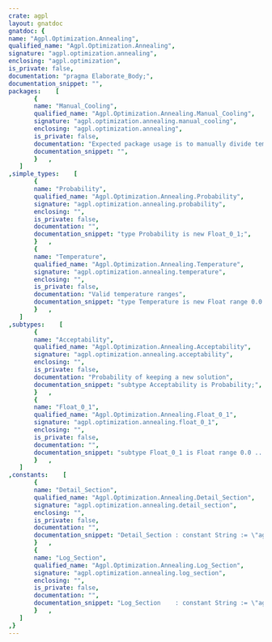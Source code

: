 ```yaml
---
crate: agpl
layout: gnatdoc
gnatdoc: {
name: "Agpl.Optimization.Annealing",
qualified_name: "Agpl.Optimization.Annealing",
signature: "agpl.optimization.annealing",
enclosing: "agpl.optimization",
is_private: false,
documentation: "pragma Elaborate_Body;",
documentation_snippet: "",
packages:    [
       {
       name: "Manual_Cooling",
       qualified_name: "Agpl.Optimization.Annealing.Manual_Cooling",
       signature: "agpl.optimization.annealing.manual_cooling",
       enclosing: "agpl.optimization.annealing",
       is_private: false,
       documentation: "Expected package usage is to manually divide temperature when you need\nit.\nIn this way you can keep low temperatures for as long as necessary.\nOr, using Update, it will be done for you\n\n@formal Initial_Temperature\n@formal Ceiling_Temperature\n  When auto re-heating, go to this temperature\n@formal Settle_Umbral\n  When checking for no progress, this is the \"absolute zero\";\n  if not reached, no check.\n@formal Cool_Time\n  Time without progress that will cause cooling.\n@formal Settle_Time\n  Time without progress under Settle_Umbral until re-heating\n@formal Divisor\n  The amount to divide temperature if no progress",
       documentation_snippet: "",
       }   ,
   ]
,simple_types:    [
       {
       name: "Probability",
       qualified_name: "Agpl.Optimization.Annealing.Probability",
       signature: "agpl.optimization.annealing.probability",
       enclosing: "",
       is_private: false,
       documentation: "",
       documentation_snippet: "type Probability is new Float_0_1;",
       }   ,
       {
       name: "Temperature",
       qualified_name: "Agpl.Optimization.Annealing.Temperature",
       signature: "agpl.optimization.annealing.temperature",
       enclosing: "",
       is_private: false,
       documentation: "Valid temperature ranges",
       documentation_snippet: "type Temperature is new Float range 0.0 .. 1.0;",
       }   ,
   ]
,subtypes:    [
       {
       name: "Acceptability",
       qualified_name: "Agpl.Optimization.Annealing.Acceptability",
       signature: "agpl.optimization.annealing.acceptability",
       enclosing: "",
       is_private: false,
       documentation: "Probability of keeping a new solution",
       documentation_snippet: "subtype Acceptability is Probability;",
       }   ,
       {
       name: "Float_0_1",
       qualified_name: "Agpl.Optimization.Annealing.Float_0_1",
       signature: "agpl.optimization.annealing.float_0_1",
       enclosing: "",
       is_private: false,
       documentation: "",
       documentation_snippet: "subtype Float_0_1 is Float range 0.0 .. 1.0;",
       }   ,
   ]
,constants:    [
       {
       name: "Detail_Section",
       qualified_name: "Agpl.Optimization.Annealing.Detail_Section",
       signature: "agpl.optimization.annealing.detail_section",
       enclosing: "",
       is_private: false,
       documentation: "",
       documentation_snippet: "Detail_Section : constant String := \"agpl.optimization.annealing.detail\";",
       }   ,
       {
       name: "Log_Section",
       qualified_name: "Agpl.Optimization.Annealing.Log_Section",
       signature: "agpl.optimization.annealing.log_section",
       enclosing: "",
       is_private: false,
       documentation: "",
       documentation_snippet: "Log_Section    : constant String := \"agpl.optimization.annealing\";",
       }   ,
   ]
,}
---
```


